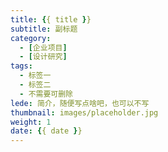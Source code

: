 ```yaml
---
title: {{ title }}
subtitle: 副标题
category:
  - [企业项目]
  - [设计研究]
tags:
  - 标签一
  - 标签二
  - 不需要可删除
lede: 简介，随便写点啥吧，也可以不写
thumbnail: images/placeholder.jpg
weight: 1
date: {{ date }}
---
```

